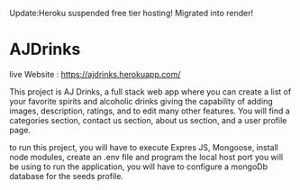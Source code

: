 Update:Heroku suspended free tier hosting! Migrated into render!

# AJDrinks

live Website : https://ajdrinks.herokuapp.com/

This project is AJ Drinks, a full stack web app where you can create a list of your favorite 
spirits and alcoholic drinks giving the capability of adding images, description, ratings, and to edit many other features.
You will find a categories section, contact us section, about us section, and a user profile page.

to run this project, you will have to execute Expres JS, Mongoose, install node modules, create an .env file and 
program the local host port you will be using to run the application, you will have to configure a mongoDb database for the seeds profile.


